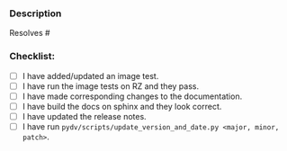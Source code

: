 ### Description

Resolves # <!--(*If this PR is unrelated to a ticket, please erase this line*)-->

<!-- A summary of the change -->

### Checklist:

<!-- Remove any that are not applicable -->

- [ ] I have added/updated an image test.
- [ ] I have run the image tests on RZ and they pass.
- [ ] I have made corresponding changes to the documentation.
- [ ] I have build the docs on sphinx and they look correct.
- [ ] I have updated the release notes.
- [ ] I have run `pydv/scripts/update_version_and_date.py <major, minor, patch>`.
